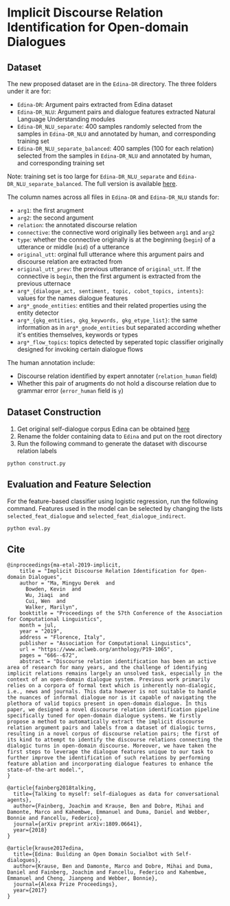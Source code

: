 # Implicit Discourse Relation Identification for Open-domain Dialogues

## Dataset

The new proposed dataset are in the `Edina-DR` directory. The three folders under it are for:

* `Edina-DR`: Argument pairs extracted from Edina dataset
* `Edina-DR_NLU`: Argument pairs and dialogue features extracted Natural Language Understanding modules
* `Edina-DR_NLU_separate`: 400 samples randomly selected from the samples in `Edina-DR_NLU` and annotated by human, and corresponding training set
* `Edina-DR_NLU_separate_balanced`: 400 samples (100 for each relation) selected from the samples in `Edina-DR_NLU` and annotated by human, and corresponding training set

Note: training set is too large for `Edina-DR_NLU_separate` and `Edina-DR_NLU_separate_balanced`. The full version is available [here](https://drive.google.com/drive/folders/19VdM6rw6IKLuMw47Zbv_jr4k2bLOk-o0?usp=sharing).

The column names across all files in `Edina-DR` and `Edina-DR_NLU` stands for:

* `arg1`: the first arugment
* `arg2`: the second argument
* `relation`: the annotated discourse relation
* `connective`: the connective word originally lies between `arg1` and `arg2`
* `type`: whether the connective originally is at the beginning (`begin`) of a utterance or middle (`mid`) of a utterance
* `original_utt`: orginal full utterance where this argument pairs and discourse relation are extracted from
* `original_utt_prev`: the previous utterance of `original_utt`. If the connective is `begin`, then the first argument is extracted from the previous utternace
* `arg*_{dialogue_act, sentiment, topic, cobot_topics, intents}`: values for the names dialogue features
* `arg*_gnode_entities`: entities and their related properties using the entity detector
* `arg*_{gkg_entities, gkg_keywords, gkg_etype_list}`: the same information as in `arg*_gnode_entities` but separated according whether it's entities themselves, keywords or types
* `arg*_flow_topics`: topics detected by seperated topic classifier originally designed for invoking certain dialogue flows

The human annotation include:

* Discourse relation identified by expert annotater (`relation_human` field)
* Whether this pair of arugments do not hold a discourse relation due to grammar error (`error_human` field is `y`)

## Dataset Construction

1. Get original self-dialogue corpus Edina can be obtained [here](https://github.com/jfainberg/self_dialogue_corpus)
2. Rename the folder containing data to `Edina` and put on the root directory
3. Run the following command to generate the dataset with discourse relation labels

```
python construct.py
```

## Evaluation and Feature Selection

For the feature-based classifier using logistic regression, run the following command. Features used in the model can be selected by changing the lists `selected_feat_dialogue` and `selected_feat_dialogue_indirect`.

```
python eval.py
```

## Cite

```
@inproceedings{ma-etal-2019-implicit,
    title = "Implicit Discourse Relation Identification for Open-domain Dialogues",
    author = "Ma, Mingyu Derek  and
      Bowden, Kevin  and
      Wu, Jiaqi  and
      Cui, Wen  and
      Walker, Marilyn",
    booktitle = "Proceedings of the 57th Conference of the Association for Computational Linguistics",
    month = jul,
    year = "2019",
    address = "Florence, Italy",
    publisher = "Association for Computational Linguistics",
    url = "https://www.aclweb.org/anthology/P19-1065",
    pages = "666--672",
    abstract = "Discourse relation identification has been an active area of research for many years, and the challenge of identifying implicit relations remains largely an unsolved task, especially in the context of an open-domain dialogue system. Previous work primarily relies on a corpora of formal text which is inherently non-dialogic, i.e., news and journals. This data however is not suitable to handle the nuances of informal dialogue nor is it capable of navigating the plethora of valid topics present in open-domain dialogue. In this paper, we designed a novel discourse relation identification pipeline specifically tuned for open-domain dialogue systems. We firstly propose a method to automatically extract the implicit discourse relation argument pairs and labels from a dataset of dialogic turns, resulting in a novel corpus of discourse relation pairs; the first of its kind to attempt to identify the discourse relations connecting the dialogic turns in open-domain discourse. Moreover, we have taken the first steps to leverage the dialogue features unique to our task to further improve the identification of such relations by performing feature ablation and incorporating dialogue features to enhance the state-of-the-art model.",
}

@article{fainberg2018talking,
  title={Talking to myself: self-dialogues as data for conversational agents},
  author={Fainberg, Joachim and Krause, Ben and Dobre, Mihai and Damonte, Marco and Kahembwe, Emmanuel and Duma, Daniel and Webber, Bonnie and Fancellu, Federico},
  journal={arXiv preprint arXiv:1809.06641},
  year={2018}
}

@article{krause2017edina,
  title={Edina: Building an Open Domain Socialbot with Self-dialogues},
  author={Krause, Ben and Damonte, Marco and Dobre, Mihai and Duma, Daniel and Fainberg, Joachim and Fancellu, Federico and Kahembwe, Emmanuel and Cheng, Jianpeng and Webber, Bonnie},
  journal={Alexa Prize Proceedings},
  year={2017}
}
```